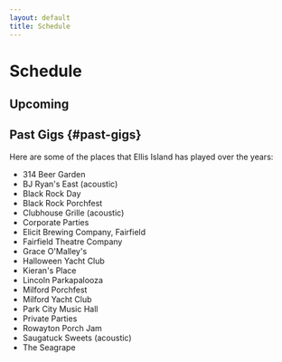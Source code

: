 ```yaml
---
layout: default
title: Schedule
---
```


# Schedule

## Upcoming

<div id="schedule-list"></div>
<script>insert_schedule();</script>

## Past Gigs {#past-gigs}

Here are some of the places that Ellis Island has played over the years:

- 314 Beer Garden
- BJ Ryan's East (acoustic)
- Black Rock Day
- Black Rock Porchfest
- Clubhouse Grille (acoustic)
- Corporate Parties
- Elicit Brewing Company, Fairfield
- Fairfield Theatre Company
- Grace O'Malley's
- Halloween Yacht Club
- Kieran's Place
- Lincoln Parkapalooza
- Milford Porchfest
- Milford Yacht Club
- Park City Music Hall
- Private Parties
- Rowayton Porch Jam
- Saugatuck Sweets (acoustic)
- The Seagrape
